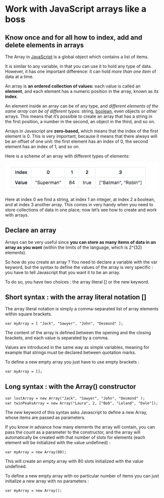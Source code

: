 # Work with JavaScript arrays like a boss

## Know once and for all how to index, add and delete elements in arrays


The Array in [JavaScript](<https://hackernoon.com/tagged/javascript>) is a global object which contains a list of items.

It is similar to any variable, in that you can use it to hold any type of data. However, it has one important difference: it can hold *more than one item* of data at a time.

An array is **an ordered collection of values:** each value is called an **element**, and each element has a numeric position in the array, known as its **index**.

An element inside an array can be of any type, and *different elements of the same array can be of different types:* string, [boolean](<https://hackernoon.com/tagged/boolean>), even objects or other arrays. This means that it’s possible to create an array that has a string in the first position, a number in the second, an object in the third, and so on.

Arrays in Javascript are **zero-based,** which means that the index of the first element is 0. This is very important, because it means that there always will be an offset of one unit: the first element has an index of 0, the second element has an index of 1, and so on.

Here is a scheme of an array with different types of elements:

![](https://github.com/ChickenKyiv/awesome-js-essentials/blob/master/main-folder2/images/article1-folder/1zpOOm4aaMZWeDwbmThrmBA.png?raw=true)

Here at index 0 we find a string, at index 1 an integer, at index 2 a boolean, and at index 3 another array. This comes in very handy when you need to store collections of data in one place; now let’s see how to create and work with arrays.

## Declare an array

Arrays can be very useful since **you can store as many items of data in an array as you want** (within the limits of the language, which is 2^(32) elements).

So how do you create an array ? You need to declare a variable with the var keyword, but the syntax to define the values of the array is very specific : you have to tell Javascript that you want it to be an array.

To do so, you have two choices : the array literal [] or the new keyword.

## Short syntax : with the array literal notation []

The array literal notation is simply a comma-separated list of array elements within square brackets.

```
var myArray = [ "Jack", "Sawyer", "John", "Desmond" ];
```

The content of the array is defined between the opening and the closing brackets, and each value is separated by a comma.

Values are introduced in the same way as simple variables, meaning for example that strings must be declared between quotation marks.

To define a new empty array you just have to use empty brackets :

```
var myArray = [];
```

## Long syntax : with the Array() constructor

```
var lostArray = new Array("Jack", "Sawyer", "John", "Desmond" );
var twinPeaksArray = new Array("Laura", 2, ["Bob", "Leland", "Dale"]);
```

The *new* keyword of this syntax asks Javascript to define a new Array, whose items are passed as parameters.

If you know in advance how many elements the array will contain, you can pass the count as a parameter to the constructor, and the array will automatically be created with that number of slots for elements (each element will be initialized with the value undefined) :

```
var myArray = new Array(80);
```

This will create an empty array with 80 slots initialized with the value undefined.

To define a new empty array with no particular number of items you can just initialize a new array with no parameters :

```
var myArray = new Array();
```


